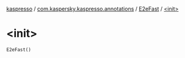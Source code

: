 [kaspresso](../../index.md) / [com.kaspersky.kaspresso.annotations](../index.md) / [E2eFast](index.md) / [&lt;init&gt;](./-init-.md)

# &lt;init&gt;

`E2eFast()`